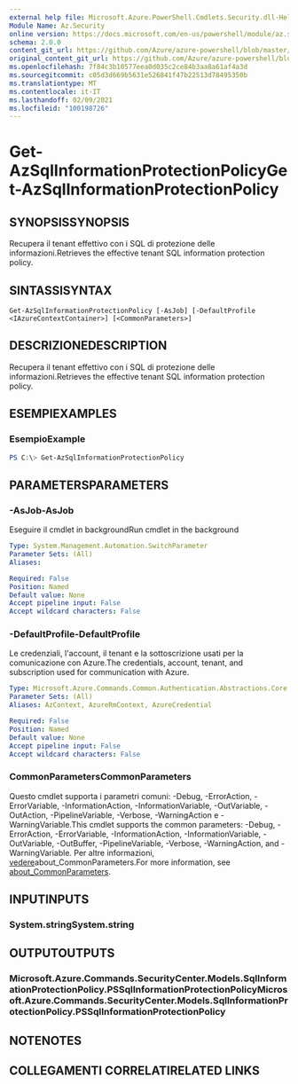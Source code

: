 ```yaml
---
external help file: Microsoft.Azure.PowerShell.Cmdlets.Security.dll-Help.xml
Module Name: Az.Security
online version: https://docs.microsoft.com/en-us/powershell/module/az.security/Get-AzSqlInformationProtectionPolicy
schema: 2.0.0
content_git_url: https://github.com/Azure/azure-powershell/blob/master/src/Security/Security/help/Get-AzSqlInformationProtectionPolicy.md
original_content_git_url: https://github.com/Azure/azure-powershell/blob/master/src/Security/Security/help/Get-AzSqlInformationProtectionPolicy.md
ms.openlocfilehash: 7f84c3b10577eea0d035c2ce84b3aa8a61af4a3d
ms.sourcegitcommit: c05d3d669b5631e526841f47b22513d78495350b
ms.translationtype: MT
ms.contentlocale: it-IT
ms.lasthandoff: 02/09/2021
ms.locfileid: "100198726"
---
```

# <span data-ttu-id="5a9a0-101">Get-AzSqlInformationProtectionPolicy</span><span class="sxs-lookup"><span data-stu-id="5a9a0-101">Get-AzSqlInformationProtectionPolicy</span></span>

## <span data-ttu-id="5a9a0-102">SYNOPSIS</span><span class="sxs-lookup"><span data-stu-id="5a9a0-102">SYNOPSIS</span></span>
<span data-ttu-id="5a9a0-103">Recupera il tenant effettivo con i SQL di protezione delle informazioni.</span><span class="sxs-lookup"><span data-stu-id="5a9a0-103">Retrieves the effective tenant SQL information protection policy.</span></span>

## <span data-ttu-id="5a9a0-104">SINTASSI</span><span class="sxs-lookup"><span data-stu-id="5a9a0-104">SYNTAX</span></span>

```
Get-AzSqlInformationProtectionPolicy [-AsJob] [-DefaultProfile <IAzureContextContainer>] [<CommonParameters>]
```

## <span data-ttu-id="5a9a0-105">DESCRIZIONE</span><span class="sxs-lookup"><span data-stu-id="5a9a0-105">DESCRIPTION</span></span>
<span data-ttu-id="5a9a0-106">Recupera il tenant effettivo con i SQL di protezione delle informazioni.</span><span class="sxs-lookup"><span data-stu-id="5a9a0-106">Retrieves the effective tenant SQL information protection policy.</span></span>

## <span data-ttu-id="5a9a0-107">ESEMPI</span><span class="sxs-lookup"><span data-stu-id="5a9a0-107">EXAMPLES</span></span>

### <span data-ttu-id="5a9a0-108">Esempio</span><span class="sxs-lookup"><span data-stu-id="5a9a0-108">Example</span></span>
```powershell
PS C:\> Get-AzSqlInformationProtectionPolicy
```

## <span data-ttu-id="5a9a0-109">PARAMETERS</span><span class="sxs-lookup"><span data-stu-id="5a9a0-109">PARAMETERS</span></span>

### <span data-ttu-id="5a9a0-110">-AsJob</span><span class="sxs-lookup"><span data-stu-id="5a9a0-110">-AsJob</span></span>
<span data-ttu-id="5a9a0-111">Eseguire il cmdlet in background</span><span class="sxs-lookup"><span data-stu-id="5a9a0-111">Run cmdlet in the background</span></span>

```yaml
Type: System.Management.Automation.SwitchParameter
Parameter Sets: (All)
Aliases:

Required: False
Position: Named
Default value: None
Accept pipeline input: False
Accept wildcard characters: False
```

### <span data-ttu-id="5a9a0-112">-DefaultProfile</span><span class="sxs-lookup"><span data-stu-id="5a9a0-112">-DefaultProfile</span></span>
<span data-ttu-id="5a9a0-113">Le credenziali, l'account, il tenant e la sottoscrizione usati per la comunicazione con Azure.</span><span class="sxs-lookup"><span data-stu-id="5a9a0-113">The credentials, account, tenant, and subscription used for communication with Azure.</span></span>

```yaml
Type: Microsoft.Azure.Commands.Common.Authentication.Abstractions.Core.IAzureContextContainer
Parameter Sets: (All)
Aliases: AzContext, AzureRmContext, AzureCredential

Required: False
Position: Named
Default value: None
Accept pipeline input: False
Accept wildcard characters: False
```

### <span data-ttu-id="5a9a0-114">CommonParameters</span><span class="sxs-lookup"><span data-stu-id="5a9a0-114">CommonParameters</span></span>
<span data-ttu-id="5a9a0-115">Questo cmdlet supporta i parametri comuni: -Debug, -ErrorAction, -ErrorVariable, -InformationAction, -InformationVariable, -OutVariable, -OutAction, -PipelineVariable, -Verbose, -WarningAction e -WarningVariable.</span><span class="sxs-lookup"><span data-stu-id="5a9a0-115">This cmdlet supports the common parameters: -Debug, -ErrorAction, -ErrorVariable, -InformationAction, -InformationVariable, -OutVariable, -OutBuffer, -PipelineVariable, -Verbose, -WarningAction, and -WarningVariable.</span></span> <span data-ttu-id="5a9a0-116">Per altre informazioni, [vedere](http://go.microsoft.com/fwlink/?LinkID=113216)about_CommonParameters.</span><span class="sxs-lookup"><span data-stu-id="5a9a0-116">For more information, see [about_CommonParameters](http://go.microsoft.com/fwlink/?LinkID=113216).</span></span>

## <span data-ttu-id="5a9a0-117">INPUT</span><span class="sxs-lookup"><span data-stu-id="5a9a0-117">INPUTS</span></span>

### <span data-ttu-id="5a9a0-118">System.string</span><span class="sxs-lookup"><span data-stu-id="5a9a0-118">System.string</span></span>

## <span data-ttu-id="5a9a0-119">OUTPUT</span><span class="sxs-lookup"><span data-stu-id="5a9a0-119">OUTPUTS</span></span>

### <span data-ttu-id="5a9a0-120">Microsoft.Azure.Commands.SecurityCenter.Models.SqlInformationProtectionPolicy.PSSqlInformationProtectionPolicy</span><span class="sxs-lookup"><span data-stu-id="5a9a0-120">Microsoft.Azure.Commands.SecurityCenter.Models.SqlInformationProtectionPolicy.PSSqlInformationProtectionPolicy</span></span>

## <span data-ttu-id="5a9a0-121">NOTE</span><span class="sxs-lookup"><span data-stu-id="5a9a0-121">NOTES</span></span>

## <span data-ttu-id="5a9a0-122">COLLEGAMENTI CORRELATI</span><span class="sxs-lookup"><span data-stu-id="5a9a0-122">RELATED LINKS</span></span>
